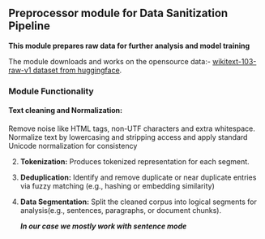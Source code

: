 ## Preprocessor module for Data Sanitization Pipeline

**This module prepares raw data for further analysis and model training**

The module downloads and works on the opensource data:- [wikitext-103-raw-v1 dataset from huggingface](https://huggingface.co/datasets/iohadrubin/wikitext-103-raw-v1).

### Module Functionality

#### **Text cleaning and Normalization:** 
Remove noise like HTML tags, non-UTF characters and extra whitespace. Normalize text by lowercasing and stripping access 
and apply standard Unicode normalization for consistency

2. **Tokenization:** Produces tokenized representation for each segment.

3. **Deduplication:** Identify and remove duplicate or near duplicate entries via fuzzy matching (e.g., hashing or embedding similarity)

4. **Data Segmentation:** Split the cleaned corpus into logical segments for analysis(e.g., sentences, paragraphs, or document chunks).

    **_In our case we mostly work with sentence mode_**